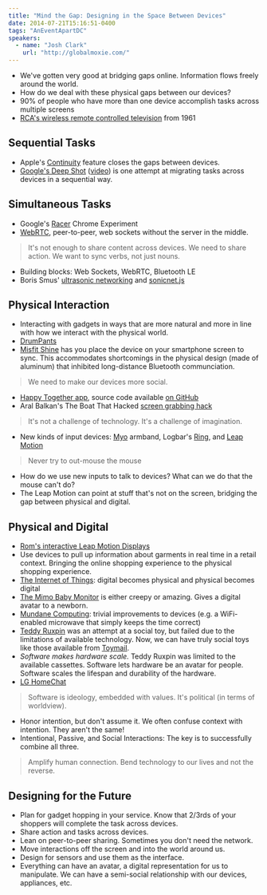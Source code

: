 ```yaml
---
title: "Mind the Gap: Designing in the Space Between Devices"
date: 2014-07-21T15:16:51-0400
tags: "AnEventApartDC"
speakers:
  - name: "Josh Clark"
    url: "http://globalmoxie.com/"
---
```


- We've gotten very good at bridging gaps online. Information flows freely around the world.
- How do we deal with these physical gaps between our devices?
- 90% of people who have more than one device accomplish tasks across multiple screens
- [RCA's wireless remote controlled television](https://www.youtube.com/watch?v=opExA1y1xAg) from 1961


## Sequential Tasks

- Apple's [Continuity](https://www.apple.com/ios/ios8/continuity/) feature closes the gaps between devices.
- [Google's Deep Shot](http://static.googleusercontent.com/media/research.google.com/en/us/pubs/archive/37153.pdf) ([video](https://www.youtube.com/watch?v=iGTM6xs2sck)) is one attempt at migrating tasks across devices in a sequential way.


## Simultaneous Tasks

- Google's [Racer](http://www.chromeexperiments.com/detail/racer/?f=) Chrome Experiment
- [WebRTC](http://www.webrtc.org/), peer-to-peer, web sockets without the server in the middle.

> It's not enough to share content across devices. We need to share action. We want to sync verbs, not just nouns.

- Building blocks: Web Sockets, WebRTC, Bluetooth LE
- Boris Smus' [ultrasonic networking](http://smus.com/ultrasonic-networking/) and [sonicnet.js](https://github.com/borismus/sonicnet.js)


## Physical Interaction

- Interacting with gadgets in ways that are more natural and more in line with how we interact with the physical world.
- [DrumPants](https://www.youtube.com/watch?v=6VS2jWqFKM0)
- [Misfit Shine](https://www.youtube.com/watch?v=wmUOczrb9J4) has you place the device on your smartphone screen to sync. This accommodates shortcomings in the physical design (made of aluminum) that inhibited long-distance Bluetooth communciation.

> We need to make our devices more social.

- [Happy Together app](https://vimeo.com/86287024), source code available [on GitHub](https://github.com/houseoflegend/happytogether)
- Aral Balkan's The Boat That Hacked [screen grabbing hack](https://www.youtube.com/watch?v=eYveEdhTgBs)

> It's not a challenge of technology. It's a challenge of imagination.

- New kinds of input devices: [Myo](https://www.thalmic.com/en/myo/) armband, Logbar's [Ring](https://www.kickstarter.com/projects/1761670738/ring-shortcut-everything), and [Leap Motion](https://www.leapmotion.com/)

> Never try to out-mouse the mouse

- How do we use new inputs to talk to devices? What can we do that the mouse can't do?
- The Leap Motion can point at stuff that's not on the screen, bridging the gap between physical and digital.

## Physical and Digital

- [Rom's interactive Leap Motion Displays](https://www.leapmotion.com/blog/3-questions-roms-interactive-led-displays/)
- Use devices to pull up information about garments in real time in a retail context. Bringing the online shopping experience to the physical shopping experience.
- [The Internet of Things](http://en.wikipedia.org/wiki/Internet_of_things): digital becomes physical and physical becomes digital
- [The Mimo Baby Monitor](http://mimobaby.com/mimo/) is either creepy or amazing. Gives a digital avatar to a newborn.
- [Mundane Computing](https://bdconf.com/podcasts/mundane-computing-with-josh-clark/): trivial improvements to devices (e.g. a WiFi-enabled microwave that simply keeps the time correct)
- [Teddy Ruxpin](http://en.wikipedia.org/wiki/Teddy_Ruxpin) was an attempt at a social toy, but failed due to the limitations of available technology. Now, we can have truly social toys like those available from [Toymail](http://www.toymail.co/).
- _Software makes hardware scale._ Teddy Ruxpin was limited to the available cassettes. Software lets hardware be an avatar for people. Software scales the lifespan and durability of the hardware.
- [LG HomeChat](http://lgusblog.com/product-news/lg-homechat-makes-easy-communicate-smart-appliances/)

> Software is ideology, embedded with values. It's political (in terms of worldview).

- Honor intention, but don't assume it. We often confuse context with intention. They aren't the same!
- Intentional, Passive, and Social Interactions: The key is to successfully combine all three.

> Amplify human connection. Bend technology to our lives and not the reverse.


## Designing for the Future

- Plan for gadget hopping in your service. Know that 2/3rds of your shoppers will complete the task across devices.
- Share action and tasks across devices.
- Lean on peer-to-peer sharing. Sometimes you don't need the network.
- Move interactions off the screen and into the world around us.
- Design for sensors and use them as the interface.
- Everything can have an avatar, a digital representation for us to manipulate. We can have a semi-social relationship with our devices, appliances, etc.
